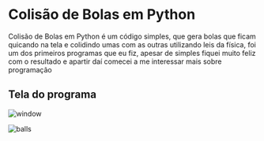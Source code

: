 # Colisão de Bolas em Python

Colisão de Bolas em Python é um código simples, que gera bolas que ficam quicando na tela e colidindo umas com as outras utilizando leis da física, foi um dos primeiros programas que eu fiz, apesar de simples fiquei muito feliz com o resultado e apartir daí comecei a me interessar mais sobre programação

## Tela do programa

![window](https://user-images.githubusercontent.com/30506992/172245354-da1639ab-14aa-40ba-8a4c-bdaa5515215b.png)

![balls](https://user-images.githubusercontent.com/30506992/172246258-c672f40f-f33d-4c78-a817-d9f90cf5da21.gif)
